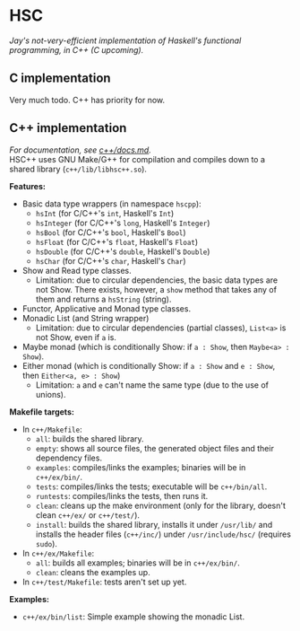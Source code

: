 # HSC
*Jay's not-very-efficient implementation of Haskell's functional programming, in C++ (C upcoming).*

## C implementation
Very much todo. C++ has priority for now.

## C++ implementation
*For documentation, see [c++/docs.md](./c%2B%2B/docs.md).*  
HSC++ uses GNU Make/G++ for compilation and compiles down to a shared library (`c++/lib/libhsc++.so`).  

**Features:**
 - Basic data type wrappers (in namespace `hscpp`):
   - `hsInt` (for C/C++'s `int`, Haskell's `Int`)
   - `hsInteger` (for C/C++'s `long`, Haskell's `Integer`)
   - `hsBool` (for C/C++'s `bool`, Haskell's `Bool`)
   - `hsFloat` (for C/C++'s `float`, Haskell's `Float`)
   - `hsDouble` (for C/C++'s `double`, Haskell's `Double`)
   - `hsChar` (for C/C++'s `char`, Haskell's `Char`)
 - Show and Read type classes.
   - Limitation: due to circular dependencies, the basic data types are not Show. There exists, however, a `show` method that takes any of them and returns a `hsString` (string).
 - Functor, Applicative and Monad type classes.
 - Monadic List (and String wrapper)
   - Limitation: due to circular dependencies (partial classes), `List<a>` is not Show, even if `a` is.
 - Maybe monad (which is conditionally Show: if `a : Show`, then `Maybe<a> : Show`).
 - Either monad (which is conditionally Show: if `a : Show` and `e : Show`, then `Either<a, e> : Show`)
   - Limitation: `a` and `e` can't name the same type (due to the use of unions).

**Makefile targets:**  
 - In `c++/Makefile`:
   - `all`: builds the shared library.
   - `empty`: shows all source files, the generated object files and their dependency files.
   - `examples`: compiles/links the examples; binaries will be in `c++/ex/bin/`.
   - `tests`: compiles/links the tests; executable will be `c++/bin/all`.
   - `runtests`: compiles/links the tests, then runs it.
   - `clean`: cleans up the make environment (only for the library, doesn't clean `c++/ex/` or `c++/test/`).
   - `install`: builds the shared library, installs it under ``/usr/lib/`` and installs the header files (`c++/inc/`) under ``/usr/include/hsc/`` (requires `sudo`).
 - In `c++/ex/Makefile`:
   - `all`: builds all examples; binaries will be in `c++/ex/bin/`.
   - `clean`: cleans the examples up.
 - In `c++/test/Makefile`: tests aren't set up yet.

**Examples:**
 - `c++/ex/bin/list`: Simple example showing the monadic List.
